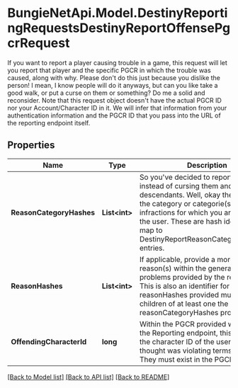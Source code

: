 # BungieNetApi.Model.DestinyReportingRequestsDestinyReportOffensePgcrRequest
If you want to report a player causing trouble in a game, this request will let you report that player and the specific PGCR in which the trouble was caused, along with why.  Please don't do this just because you dislike the person! I mean, I know people will do it anyways, but can you like take a good walk, or put a curse on them or something? Do me a solid and reconsider.  Note that this request object doesn't have the actual PGCR ID nor your Account/Character ID in it. We will infer that information from your authentication information and the PGCR ID that you pass into the URL of the reporting endpoint itself.
## Properties

Name | Type | Description | Notes
------------ | ------------- | ------------- | -------------
**ReasonCategoryHashes** | **List&lt;int&gt;** | So you&#39;ve decided to report someone instead of cursing them and their descendants. Well, okay then. This is the category or categorie(s) of infractions for which you are reporting the user. These are hash identifiers that map to DestinyReportReasonCategoryDefinition entries. | [optional] 
**ReasonHashes** | **List&lt;int&gt;** | If applicable, provide a more specific reason(s) within the general category of problems provided by the reasonHash. This is also an identifier for a reason. All reasonHashes provided must be children of at least one the reasonCategoryHashes provided. | [optional] 
**OffendingCharacterId** | **long** | Within the PGCR provided when calling the Reporting endpoint, this should be the character ID of the user that you thought was violating terms of use. They must exist in the PGCR provided. | [optional] 

[[Back to Model list]](../README.md#documentation-for-models) [[Back to API list]](../README.md#documentation-for-api-endpoints) [[Back to README]](../README.md)

